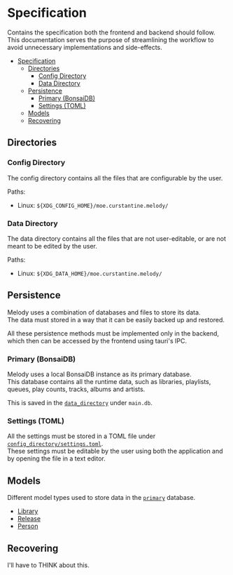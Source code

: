 # Specification

Contains the specification both the frontend and backend should follow. This documentation serves the purpose of streamlining the workflow to avoid unnecessary implementations and side-effects.

- [Specification](#specification)
  - [Directories](#directories)
    - [Config Directory](#config-directory)
    - [Data Directory](#data-directory)
  - [Persistence](#persistence)
    - [Primary (BonsaiDB)](#primary-bonsaidb)
    - [Settings (TOML)](#settings-toml)
  - [Models](#models)
  - [Recovering](#recovering)

## Directories

### Config Directory

The config directory contains all the files that are configurable by the user.

Paths:

- Linux: `${XDG_CONFIG_HOME}/moe.curstantine.melody/`

### Data Directory

The data directory contains all the files that are not user-editable, or are not meant to be edited by the user.

Paths:

- Linux: `${XDG_DATA_HOME}/moe.curstantine.melody/`

## Persistence

Melody uses a combination of databases and files to store its data.\
The data must stored in a way that it can be easily backed up and restored.

All these persistence methods must be implemented only in the backend, which then can be accessed by the frontend using tauri's IPC.

### Primary (BonsaiDB)

Melody uses a local BonsaiDB instance as its primary database.\
This database contains all the runtime data, such as libraries, playlists,
queues, play counts, tracks, albums and artists.

This is saved in the [`data_directory`](#data-directory) under `main.db`.

### Settings (TOML)

All the settings must be stored in a TOML file under [`config_directory/settings.toml`](#config-directory).\
These settings must be editable by the user using both the application and by opening the file in a text editor.

## Models

Different model types used to store data in the [`primary`](#primary-bonsaidb) database.

- [Library](./models/library.md)
- [Release](./models/release.md)
- [Person](./models/person.md)

## Recovering

I'll have to THINK about this.
